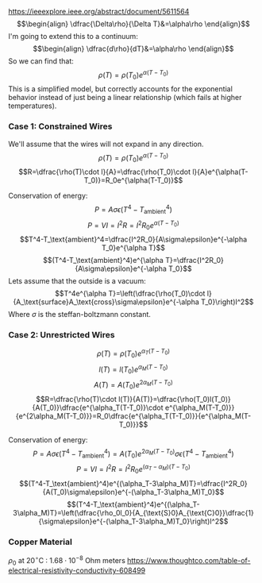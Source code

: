 https://ieeexplore.ieee.org/abstract/document/5611564
$$\begin{align}
\dfrac{\Delta\rho}{\Delta T}&=\alpha\rho
\end{align}$$
I'm going to extend this to a continuum:
$$\begin{align}
\dfrac{d\rho}{dT}&=\alpha\rho
\end{align}$$
So we can find that:
$$\rho(T)=\rho(T_0)e^{\alpha(T-T_0)}$$
This is a simplified model, but correctly accounts for the exponential behavior instead of just being a linear relationship (which fails at higher temperatures).

### Case 1: Constrained Wires
We'll assume that the wires will not expand in any direction.
$$\rho(T)=\rho(T_0)e^{\alpha(T-T_0)}$$
$$R=\dfrac{\rho(T)\cdot l}{A}=\dfrac{\rho(T_0)\cdot l}{A}e^{\alpha(T-T_0)}=R_0e^{\alpha(T-T_0)}$$

Conservation of energy:
$$P=A\sigma\epsilon(T^4-T_\text{ambient}^4)$$
$$P=VI=I^2R=I^2R_0e^{\alpha(T-T_0)}$$
$$T^4-T_\text{ambient}^4=\dfrac{I^2R_0}{A\sigma\epsilon}e^{-\alpha T_0}e^{\alpha T}$$
$$(T^4-T_\text{ambient}^4)e^{\alpha T}=\dfrac{I^2R_0}{A\sigma\epsilon}e^{-\alpha T_0}$$
Lets assume that the outside is a vacuum:
$$T^4e^{\alpha T}=\left(\dfrac{\rho(T_0)\cdot l}{A_\text{surface}A_\text{cross}\sigma\epsilon}e^{-\alpha T_0}\right)I^2$$
Where $\sigma$ is the steffan-boltzmann constant.


### Case 2: Unrestricted Wires
$$\rho(T)=\rho(T_0)e^{\alpha_T(T-T_0)}$$
$$l(T)=l(T_0)e^{\alpha_M(T-T_0)}$$
$$A(T)=A(T_0)e^{2\alpha_M(T-T_0)}$$
$$R=\dfrac{\rho(T)\cdot l(T)}{A(T)}=\dfrac{\rho(T_0)l(T_0)}{A(T_0)}\dfrac{e^{\alpha_T(T-T_0)}\cdot e^{\alpha_M(T-T_0)}}{e^{2\alpha_M(T-T_0)}}=R_0\dfrac{e^{\alpha_T(T-T_0)}}{e^{\alpha_M(T-T_0)}}$$


Conservation of energy:
$$P=A\sigma\epsilon(T^4-T_\text{ambient}^4)=A(T_0)e^{2\alpha_M(T-T_0)}\sigma\epsilon(T^4-T_\text{ambient}^4)$$
$$P=VI=I^2R=I^2R_0e^{(\alpha_T-\alpha_M)(T-T_0)}$$
$$(T^4-T_\text{ambient}^4)e^{(\alpha_T-3\alpha_M)T}=\dfrac{I^2R_0}{A(T_0)\sigma\epsilon}e^{-(\alpha_T-3\alpha_M)T_0}$$
$$(T^4-T_\text{ambient}^4)e^{(\alpha_T-3\alpha_M)T}=\left(\dfrac{\rho_0l_0}{A_{\text{S}0}A_{\text{C}0}}\dfrac{1}{\sigma\epsilon}e^{-(\alpha_T-3\alpha_M)T_0}\right)I^2$$




### Copper Material

$\rho_0$ at $20^\circ$C : $1.68\cdot10^{−8}$ Ohm meters
https://www.thoughtco.com/table-of-electrical-resistivity-conductivity-608499

